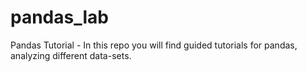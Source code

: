 # pandas_lab
Pandas Tutorial - In this repo you will find guided tutorials for pandas, analyzing different data-sets.
